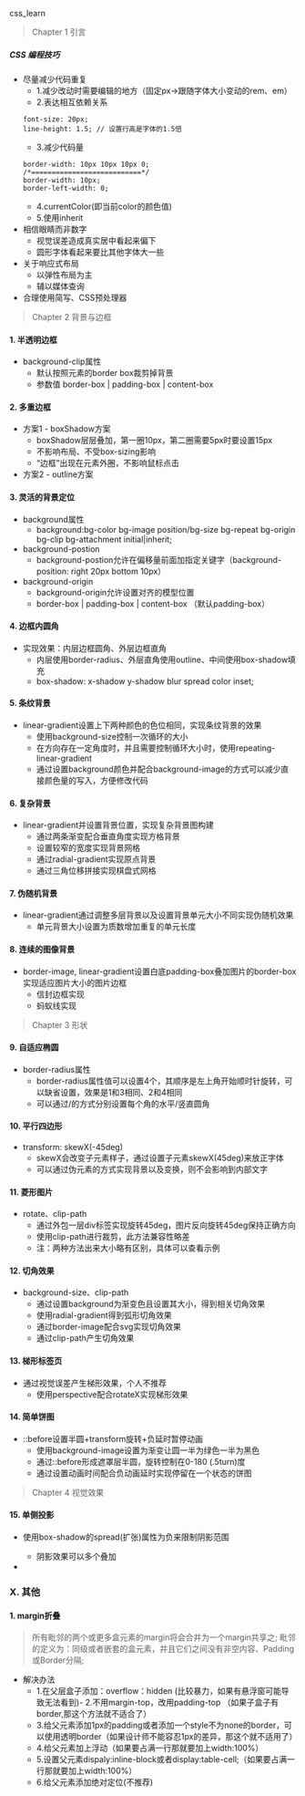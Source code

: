 css_learn

>
> Chapter 1 引言
>
##### CSS 编程技巧
- 尽量减少代码重复
    - 1.减少改动时需要编辑的地方（固定px->跟随字体大小变动的rem、em）
    - 2.表达相互依赖关系
    ```
    font-size: 20px;
    line-height: 1.5; // 设置行高是字体的1.5倍
    ```
    - 3.减少代码量
    ```
    border-width: 10px 10px 10px 0;
    /*===========================*/
    border-width: 10px;
    border-left-width: 0;
    ```
    - 4.currentColor(即当前color的颜色值)
    - 5.使用inherit
- 相信眼睛而非数字
    - 视觉误差造成真实居中看起来偏下
    - 圆形字体看起来要比其他字体大一些
- 关于响应式布局
    - 以弹性布局为主
    - 辅以媒体查询
- 合理使用简写、CSS预处理器

>
> Chapter 2 背景与边框
>
#### 1. 半透明边框
- background-clip属性
    - 默认按照元素的border box裁剪掉背景
    - 参数值 border-box | padding-box | content-box
#### 2. 多重边框
- 方案1 - boxShadow方案
    - boxShadow层层叠加，第一圈10px，第二圈需要5px时要设置15px
    - 不影响布局、不受box-sizing影响
    - “边框”出现在元素外圈，不影响鼠标点击
- 方案2 - outline方案
#### 3. 灵活的背景定位
- background属性
    - background:bg-color bg-image position/bg-size bg-repeat bg-origin bg-clip bg-attachment initial|inherit;
- background-postion
    - background-postion允许在偏移量前面加指定关键字（background-position: right 20px bottom 10px）
- background-origin
    - background-origin允许设置对齐的模型位置
    - border-box | padding-box | content-box （默认padding-box）
#### 4. 边框内圆角
- 实现效果：内层边框圆角、外层边框直角
    - 内层使用border-radius、外层直角使用outline、中间使用box-shadow填充
    - box-shadow: x-shadow y-shadow blur spread color inset;
#### 5. 条纹背景
- linear-gradient设置上下两种颜色的色位相同，实现条纹背景的效果
    - 使用background-size控制一次循环的大小
    - 在方向存在一定角度时，并且需要控制循环大小时，使用repeating-linear-gradient
    - 通过设置background颜色并配合background-image的方式可以减少直接颜色量的写入，方便修改代码
#### 6. 复杂背景
- linear-gradient并设置背景位置，实现复杂背景图构建
    - 通过两条渐变配合垂直角度实现方格背景
    - 设置较窄的宽度实现背景网格
    - 通过radial-gradient实现原点背景
    - 通过三角位移拼接实现棋盘式网格
#### 7. 伪随机背景
- linear-gradient通过调整多层背景以及设置背景单元大小不同实现伪随机效果
    - 单元背景大小设置为质数增加重复的单元长度
#### 8. 连续的图像背景
- border-image, linear-gradient设置白底padding-box叠加图片的border-box实现适应图片大小的图片边框
    - 信封边框实现
    - 蚂蚁线实现

>
> Chapter 3 形状
>
#### 9. 自适应椭圆
- border-radius属性
    - border-radius属性值可以设置4个，其顺序是左上角开始顺时针旋转，可以缺省设置，效果是1和3相同、2和4相同
    - 可以通过/的方式分别设置每个角的水平/竖直圆角
#### 10. 平行四边形
- transform: skewX(-45deg)
    - skewX会改变子元素样子，通过设置子元素skewX(45deg)来放正字体
    - 可以通过伪元素的方式实现背景以及变换，则不会影响到内部文字
#### 11. 菱形图片
- rotate、clip-path
    - 通过外包一层div标签实现旋转45deg，图片反向旋转45deg保持正确方向
    - 使用clip-path进行裁剪，此方法兼容性略差
    - 注：两种方法出来大小略有区别，具体可以查看示例
#### 12. 切角效果
- background-size、clip-path
    - 通过设置background为渐变色且设置其大小，得到相关切角效果
    - 使用radial-gradient得到弧形切角效果
    - 通过border-image配合svg实现切角效果
    - 通过clip-path产生切角效果
#### 13. 梯形标签页
- 通过视觉误差产生梯形效果，个人不推荐
    - 使用perspective配合rotateX实现梯形效果
#### 14. 简单饼图
- ::before设置半圆+transform旋转+负延时暂停动画
    - 使用background-image设置为渐变让圆一半为绿色一半为黑色
    - 通过::before形成遮罩层半圆，旋转控制在0-180 (.5turn)度
    - 通过设置动画时间配合负动画延时实现停留在一个状态的饼图

>
> Chapter 4 视觉效果
>
#### 15. 单侧投影
- 使用box-shadow的spread(扩张)属性为负来限制阴影范围
    - 阴影效果可以多个叠加



- 

### X. 其他
#### 1. margin折叠
> 所有毗邻的两个或更多盒元素的margin将会合并为一个margin共享之;
> 毗邻的定义为：同级或者嵌套的盒元素，并且它们之间没有非空内容、Padding或Border分隔;
- 解决办法
    - 1.在父层盒子添加：overflow：hidden (比较暴力，如果有悬浮窗可能导致无法看到)- 2.不用margin-top，改用padding-top （如果子盒子有border,那这个方法就不适合了）
    - 3.给父元素添加1px的padding或者添加一个style不为none的border，可以使用透明border（如果设计师不能容忍1px的差异，那这个就不适用了）
    - 4.给父元素加上浮动（如果要占满一行那就要加上width:100%）
    - 5.设置父元素dispaly:inline-block或者display:table-cell;（如果要占满一行那就要加上width:100%）
    - 6.给父元素添加绝对定位(不推荐)
